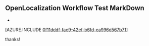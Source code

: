 ## OpenLocalization Workflow Test MarkDown
* 

[AZURE.INCLUDE [0f11dddf-fac9-42ef-b6fd-ea996d567b71](calleeMd1.md)]

 
thanks!